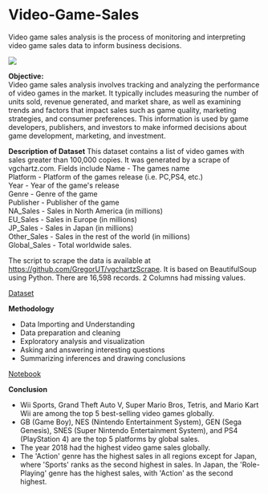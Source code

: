 # Video-Game-Sales
Video game sales analysis is the process of monitoring and interpreting video game sales data to inform business decisions.

![](https://discovertemplate.com/wp-content/uploads/2020/10/DT_G44_Video-Game-Animated-GIF-Icon-pack.gif)

**Objective:**<br>
Video game sales analysis involves tracking and analyzing the performance of video games in the market. It typically includes measuring the number of units sold, revenue generated, and market share, as well as examining trends and factors that impact sales such as game quality, marketing strategies, and consumer preferences. This information is used by game developers, publishers, and investors to make informed decisions about game development, marketing, and investment.

**Description of Dataset**
This dataset contains a list of video games with sales greater than 100,000 copies. It was generated by a scrape of vgchartz.com.
Fields include
Name - The games name<br>
Platform - Platform of the games release (i.e. PC,PS4, etc.)<br>
Year - Year of the game's release<br>
Genre - Genre of the game<br>
Publisher - Publisher of the game<br>
NA_Sales - Sales in North America (in millions)<br>
EU_Sales - Sales in Europe (in millions)<br>
JP_Sales - Sales in Japan (in millions)<br>
Other_Sales - Sales in the rest of the world (in millions)<br>
Global_Sales - Total worldwide sales.<br>

The script to scrape the data is available at https://github.com/GregorUT/vgchartzScrape. It is based on BeautifulSoup using Python. There are 16,598 records. 2 Columns had missing values.

[Dataset](https://www.kaggle.com/datasets/gregorut/videogamesales)

**Methodology**
- Data Importing and Understanding
- Data preparation and cleaning
- Exploratory analysis and visualization
- Asking and answering interesting questions
- Summarizing inferences and drawing conclusions

[Notebook](https://github.com/amandeepkaur2024/Video-Game-Sales/blob/main/video-game-sales.ipynb)

**Conclusion**
- Wii Sports, Grand Theft Auto V, Super Mario Bros, Tetris, and Mario Kart Wii are among the top 5 best-selling video games globally.
- GB (Game Boy), NES (Nintendo Entertainment System), GEN (Sega Genesis), SNES (Super Nintendo Entertainment System), and PS4 (PlayStation 4) are the top 5 platforms by global sales.
- The year 2018 had the highest video game sales globally.
- The 'Action' genre has the highest sales in all regions except for Japan, where 'Sports' ranks as the second highest in sales. In Japan, the 'Role-Playing' genre has the highest sales, with 'Action' as the second highest.
